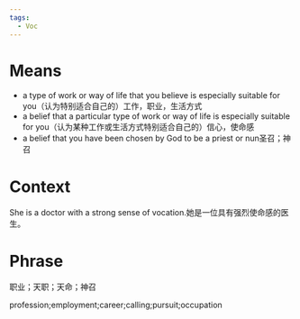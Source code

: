 ```yaml
---
tags:
  - Voc
---
```

# Means
- a type of work or way of life that you believe is especially suitable for you（认为特别适合自己的）工作，职业，生活方式
- a belief that a particular type of work or way of life is especially suitable for you（认为某种工作或生活方式特别适合自己的）信心，使命感
- a belief that you have been chosen by God to be a priest or nun圣召；神召
# Context
She is a doctor with a strong sense of vocation.她是一位具有强烈使命感的医生。
# Phrase
职业；天职；天命；神召

profession;employment;career;calling;pursuit;occupation